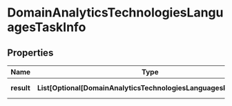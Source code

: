 # DomainAnalyticsTechnologiesLanguagesTaskInfo


## Properties

| Name | Type | Description | Notes |
|------------ | ------------- | ------------- | -------------|
**result** | **List[Optional[DomainAnalyticsTechnologiesLanguagesResultInfo]]** | array of results |[optional]|